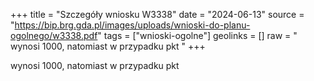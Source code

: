 +++
title = "Szczegóły wniosku W3338"
date = "2024-06-13"
source = "https://bip.brg.gda.pl/images/uploads/wnioski-do-planu-ogolnego/w3338.pdf"
tags = ["wnioski-ogolne"]
geolinks = []
raw = " wynosi 1000, natomiast w przypadku pkt "
+++

 wynosi 1000, natomiast w przypadku pkt 



